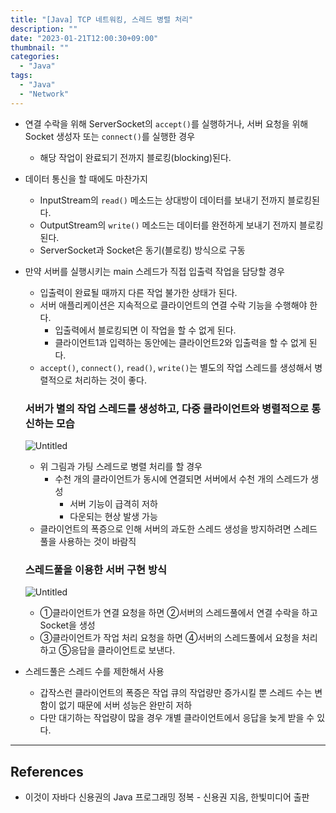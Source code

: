 ```yaml
---
title: "[Java] TCP 네트워킹, 스레드 병렬 처리"
description: ""
date: "2023-01-21T12:00:30+09:00"
thumbnail: ""
categories:
  - "Java"
tags:
  - "Java"
  - "Network"
---
```

<!--more-->

- 연결 수락을 위해 ServerSocket의 `accept()`를 실행하거나, 서버 요청을 위해 Socket 생성자 또는 `connect()`를 실행한 경우
    - 해당 작업이 완료되기 전까지 블로킹(blocking)된다.
- 데이터 통신을 할 때에도 마찬가지
    - InputStream의 `read()` 메소드는 상대방이 데이터를 보내기 전까지 블로킹된다.
    - OutputStream의 `write()` 메소드는 데이터를 완전하게 보내기 전까지 블로킹된다.
    - ServerSocket과 Socket은 동기(블로킹) 방식으로 구동
- 만약 서버를 실행시키는 main 스레드가 직접 입출력 작업을 담당할 경우
    - 입출력이 완료될 때까지 다른 작업 불가한 상태가 된다.
    - 서버 애플리케이션은 지속적으로 클라이언트의 연결 수락 기능을 수행해야 한다.
        - 입출력에서 블로킹되면 이 작업을 할 수 없게 된다.
        - 클라이언트1과 입력하는 동안에는 클라이언트2와 입출력을 할 수 없게 된다.
    - `accept()`, `connect()`, `read()`, `write()`는 별도의 작업 스레드를 생성해서 병렬적으로 처리하는 것이 좋다.
    
    ### 서버가 별의 작업 스레드를 생성하고, 다중 클라이언트와 병렬적으로 통신하는 모습
    
    ![Untitled](/images/lang_java/inputOutput/스레드_병렬_처리/Untitled.png)
    
    - 위 그림과 가팅 스레드로 병렬 처리를 할 경우
        - 수천 개의 클라이언트가 동시에 연결되면 서버에서 수천 개의 스레드가 생성
            - 서버 기능이 급격히 저하
            - 다운되는 현상 발생 가능
    - 클라이언트의 폭증으로 인해 서버의 과도한 스레드 생성을 방지하려면 스레드풀을 사용하는 것이 바람직
    
    ### 스레드풀을 이용한 서버 구현 방식
    
    ![Untitled](/images/lang_java/inputOutput/스레드_병렬_처리/Untitled%201.png)
    
    - ①클라이언트가 연결 요청을 하면 ②서버의 스레드풀에서 연결 수락을 하고 Socket을 생성
    - ③클라이언트가 작업 처리 요청을 하면 ④서버의 스레드풀에서 요청을 처리하고 ⑤응답을 클라이언트로 보낸다.
- 스레드풀은 스레드 수를 제한해서 사용
    - 갑작스런 클라이언트의 폭증은 작업 큐의 작업량만 증가시킬 뿐 스레드 수는 변함이 없기 때문에 서버 성능은 완만히 저하
    - 다만 대기하는 작업량이 많을 경우 개별 클라이언트에서 응답을 늦게 받을 수 있다.

---

## References

- 이것이 자바다 신용권의 Java 프로그래밍 정복 - 신용권 지음, 한빛미디어 출판